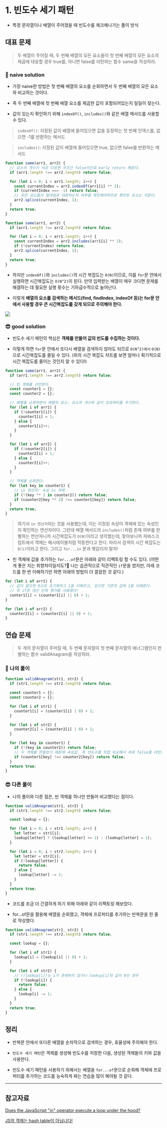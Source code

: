 # 1. 빈도수 세기 패턴

- 특정 문자열이나 배열이 주어졌을 때 빈도수를 체크해나가는 풀이 방식

## 대표 문제

> 두 배열이 주어질 때, 두 번째 배열의 모든 요소들이 첫 번째 배열의 모든 요소의 제곱에 대응할 경우 true를, 아니면 false를 리턴하는 함수 same을 작성하라.

### 🤔 naive solution

- 가장 naive한 방법은 첫 번째 배열의 요소를 순회하면서 두 번째 배열의 모든 요소와 비교하는 것이다.

- 즉 두 번째 배열에 첫 번째 배열 요소를 제곱한 값이 포함되어있는지 일일이 찾는다.

- 값이 있는지 확인하기 위해 `indexOf()`, `includes()`와 같은 배열 메서드를 사용할 수 있다.

> `indexOf()`: 지정된 값이 배열에 들어있으면 값을 등장하는 첫 번째 인덱스를, 없으면 -1를 반환하는 메서드

> `includes()`: 지정된 값이 배열에 들어있으면 true, 없으면 false를 반환하는 메서드

```js
function same(arr1, arr2) {
  // 요소의 개수가 서로 다르면 무조건 false이므로 early return 해준다.
  if (arr1.length !== arr2.length) return false;

  for (let i = 0; i < arr1.length; i++) {
    const currentIndex = arr2.indexOf(arr1[i] ** 2);
    if (currentIndex === -1) return false;
    // 모든 요소들이 일대일로 대응하는지 여부를 확인해야하므로 확인된 요소는 지운다.
    arr2.splice(currentIndex, 1);
  }
  return true;
}
```

```js
function same(arr1, arr2) {
  if (arr1.length !== arr2.length) return false;

  for (let i = 0; i < arr1.length; i++) {
    const currentIndex = arr2.includes(arr1[i] ** 2);
    if (!currentIndex) return false;
    arr2.splice(currentIndex, 1);
  }
  return true;
}
```

- 하지만 `indexOf()`와 `includes()`의 시간 복잡도는 `O(N)`이므로, 이를 `for`문 안에서 실행하면 시간복잡도는 `O(N^2)`이 된다. 만약 입력받는 배열이 매우 크다면 문제를 해결하는 데 필요한 실행 횟수는 기하급수적으로 늘어난다.

- 이렇게 **배열의 요소를 검색하는 메서드(find, findIndex, indexOf 등)는 for문 안에서 사용할 경우 큰 시간복잡도를 갖게 되므로 주의해야 한다.**

![](https://miro.medium.com/max/1400/1*5ZLci3SuR0zM_QlZOADv8Q.jpeg)

### 😎 good solution

- 빈도수 세기 패턴의 핵심은 **객체를 만들어 값의 빈도를 수집하는 것이다.**

- 이렇게 하면 `for`문 안에서 또다시 배열을 검색하지 않아도 되므로 `O(N^2)에서` `O(N)`으로 시간복잡도를 줄일 수 있다. (위의 시간 복잡도 차트를 보면 얼마나 획기적으로 시간 복잡도를 줄이는 것인지 알 수 있다!)

```js
function same(arr1, arr2) {
  if (arr1.length !== arr2.length) return false;

  // 빈 객체를 선언한다.
  const counter1 = {};
  const counter2 = {};

  // 배열을 순회하면서 배열의 요소: 요소의 개수와 같이 프로퍼티를 추가한다.
  for (let i of arr1) {
    if (!counter1[i]) {
      counter1[i] = 1;
    } else {
      counter1[i]++;
    }
  }

  for (let i of arr2) {
    if (!counter2[i]) {
      counter2[i] = 1;
    } else {
      counter2[i]++;
    }
  }

  // 객체를 순회한다.
  for (let key in counter1) {
    // in 연산자: 속성 in 객체
    if (!(key ** 2 in counter2)) return false;
    if (counter2[key ** 2] !== counter1[key]) return false;
  }
  return true;
}
```

> 여기서 `in 연산자`라는 것을 사용했는데, 이는 지정된 속성이 객체에 있는 속성인지 확인하는 연산자이다. 그런데 배열 매서드의 `includes()`처럼 존재 여부를 판별하는 연산자니까 시간복잡도가 `O(N)`이라고 생각했는데, 찾아보니까 자바스크립트에서 객체는 해시테이블처럼 작동한다고 한다. 따라서 검색의 시간 복잡도는 `O(1)`이라고 한다. 그리고 `for...in` 문과 헷갈리지 말자!

- 빈 객체에 값을 추가하는 `for...of`문은 아래와 같이 리팩토링 할 수도 있다. (어떤 게 좋은 지는 취향차이일지도?🤔 나는 습관적으로 직관적인 `if`문을 썼지만, 아래 코드를 한 번 이해하기만 하면 아래의 방법이 더 깔끔한 것 같다.)

```js
for (let i of arr1) {
  // 값이 없으면 0으로 초기화하고 1을 더해주고, 있으면 기존의 값에 1을 더해준다.
  // 즉 if문 대신 단축 평가를 사용했다!
  conter1[i] = (counter1[i] || 0) + 1;
}

for (let i of arr2) {
  counter2[i] = (counter2[i] || 0) + 1;
}
```

## 연습 문제

> 두 개의 문자열이 주어질 때, 두 번째 문자열이 첫 번째 문자열의 애너그램인지 판별하는 함수 validAnagram을 작성하라.

### 🤔 나의 풀이

```js
function validAnagram(str1, str2) {
  if (str1.length !== str2.length) return false;

  const counter1 = {};
  const counter2 = {};

  for (let i of str1) {
    counter1[i] = (counter1[i] | 0) + 1;
  }

  for (let i of str2) {
    counter2[i] = (counter2[i] | 0) + 1;
  }

  for (let key in counter1) {
    if (!(key in counter2)) return false;
    // 두 객체를 만들었기 때문에 속성값, 즉 빈도수를 직접 비교해서 바로 false를 리턴할 수 있다.
    if (counter1[key] !== counter2[key]) return false;
  }
  return true;
}
```

### 😎 다른 풀이

- 나의 풀이와 다른 점은, 빈 객체를 하나만 만들어 비교했다는 점이다.

```js
function validAnagram(str1, str2) {
  if (str1.length !== str2.length) return false;

  const lookup = {};

  for (let i = 0; i < str1.length; i++) {
    let letter = str1[i];
    lookup[letter] ? (lookup[letter] += 1) : (lookup[letter] = 1);
  }

  for (let i = 0; i < str2.length; i++) {
    let letter = str2[i];
    if (!lookup[letter]) {
      return false;
    } else {
      lookup[letter] -= 1;
    }
  }
  return true;
}
```

- 코드를 조금 더 간결하게 하기 위해 아래와 같이 리팩토링 해보았다.

- for...of문을 활용해 배열을 순회했고, 객체에 프로퍼티를 추가하는 반복문을 한 줄로 작성했다.

```js
function validAnagram(str1, str2) {
  if (str1.length !== str2.length) return false;

  const lookup = {};

  for (let i of str1) {
    lookup[i] = (lookup[i] || 0) + 1;
  }

  for (let i of str2) {
    // (!lookup[i])는 i가 존재하지 않거나 lookup[i]의 값이 0인 경우
    if (!lookup[i]) {
      return false;
    } else {
      lookup[i] -= 1;
    }
  }
  return true;
}
```

## 정리

- 반복문 안에서 또다른 배열을 순차적으로 검색하는 경우, 효율성에 주의해야 한다.

- `빈도수 세기 패턴`은 객체를 생성해 빈도수를 저장한 다음, 생성된 객체들의 키와 값을 사용한다.

- 빈도수 세기 패턴을 사용하기 위해서는 배열을 `for...of`문으로 순회해 객체에 프로퍼티를 추가하는 코드를 능숙하게 짜는 연습을 많이 해야될 것 같다.

---

## 참고자료

[Does the JavaScript "in" operator execute a loop under the hood?](https://stackoverflow.com/questions/55078564/does-the-javascript-in-operator-execute-a-loop-under-the-hood)

[JS의 객체는 hash table이 아닙니다!](https://velog.io/@wongue_shin/JS%EC%9D%98-%EA%B0%9D%EC%B2%B4%EB%8A%94-hash-table%EC%9D%B4-%EC%95%84%EB%8B%99%EB%8B%88%EB%8B%A4#)
